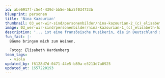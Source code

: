 ```yaml
---
id: abe6917f-c5e4-439d-bb5e-5ba5f034723b
blueprint: personen
title: 'Nina Kazourian'
thumbnail: 03_wer-wir-sind/personenbilder/nina-kazourian-2_(c)_elisabeth-hardenberg_lowres.jpg
image: 03_wer-wir-sind/personenbilder/nina-kazourian-1_(c)_elisabeth-hardenberg_lowres.jpg
description: '... ist eine französische Musikerin, die in Deutschland studiert und arbeitet. Sie lebt davon, zu lernen, zu reisen, zu spielen und Kontakte zu knüpfen. Manchmal ist Nina dieses unstete Leben leid, aber ein leidenschaftliches Gespräch, ein Musikstück, eine nächtliche Jam-Session oder ein gutes Buch bringen sie wieder auf den Weg, den sie gewählt hat.'
fun_fact: |-
  Bäume bringen mich zum Weinen.

  Fotog: Elisabeth Hardenberg
team_tags:
  - viola
updated_by: f6128d7d-0471-44e5-b89a-e3213d7a0925
updated_at: 1657220193
---
```


